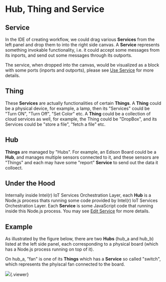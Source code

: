 # Hub, Thing and Service


## Service

In the IDE of creating workflow, we could drag various **Services** from the left panel and drop them to into the right side canvas. A **Service** represents something invokable functionality, i.e. it could accept some messages from its inports, and send out some messages through its outports.

The service, when dropped into the canvas, would be visualized as a block with some ports (inports and outports), please see [Use Service](#getstarted/advanced/use_service) for more details.


## Thing

These **Services** are actually functionalities of certain **Things**. A **Thing** could be a physical device, for example, a lamp, then its "Services" could be "Turn ON", "Turn Off", "Set Color" etc. A **Thing** could be a collection of cloud services as well, for example, the Thing could be "DropBox", and its Services could be "store a file", "fetch a file" etc.


## Hub

**Things** are managed by "Hubs". For example, an Edison Board could be a **Hub**, and manages multiple sensors connected to it, and these sensors are "Things" and each may have some "report" **Service** to send out the data it colloect.


## Under the Hood

Internally inside Intel(r) IoT Services Orchestration Layer, each **Hub** is a Node.js process thats running some code provided by Intel(r) IoT Services Orchestration Layer. Each **Service** is some JavaScript code that running inside this Node.js process. You may see [Edit Service](#getstarted/advanced/edit_service) for more details.

## Example

As illustrated by the figure below, there are two **Hubs** (hub_a and hub_b) listed at the left side panel, each corresponding to a physical board (which has a Node.js process running on top of it).

On hub_a, "fan" is one of its **Things** which has a **Service** so called "switch", which represents the phyiscal fan connected to the board.

![](./doc/pic/advanced/basics/Hub_Thing_Service.png){.viewer}